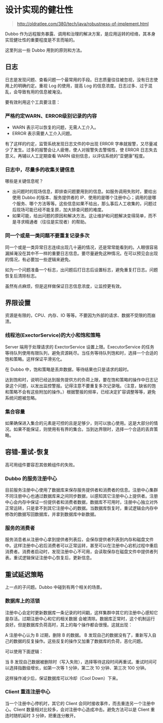 # 设计实现的健壮性

> http://oldratlee.com/380/tech/java/robustness-of-implement.html


Dubbo 作为远程服务暴露、调用和治理的解决方案，是应用运转的经络，其本身实现健壮性的重要程度是不言而喻的。

这里列出一些 Dubbo 用到的原则和方法。

## 日志

日志是发现问题、查看问题一个最常用的手段。日志质量往往被忽视，没有日志使用上的明确约定。重视 Log 的使用，提高 Log 的信息浓度。日志过多、过于混乱，会导致有用的信息被淹没。

要有效利用这个工具要注意：

### 严格约定WARN、ERROR级别记录的内容

* WARN 表示可以恢复的问题，无需人工介入。
* ERROR 表示需要人工介入问题。

有了这样的约定，监管系统发现日志文件的中出现 ERROR 字串就报警，又尽量减少了发生。过多的报警会让人疲倦，使人对报警失去警惕性，使 ERROR 日志失去意义。再辅以人工定期查看 WARN 级别信息，以评估系统的“亚健康”程度。

### 日志中，尽量多的收集关键信息

哪些是关键信息呢？

* 出问题时的现场信息，即排查问题要用到的信息。如服务调用失败时，要给出使用 Dubbo 的版本、服务提供者的 IP、使用的是哪个注册中心；调用的是哪个服务、哪个方法等等。这些信息如果不给出，那么事后人工收集的，问题过后现场可能已经不能复原，加大排查问题的难度。
* 如果可能，给出问题的原因和解决方法。这让维护和问题解决变得简单，而不是寻求精通者（往往是实现者）的帮助。

### 同一个或是一类问题不要重复记录多次

同一个或是一类异常日志连续出现几十遍的情况，还是常常能看到的。人眼很容易漏掉淹没在其中不一样的重要日志信息。要尽量避免这种情况。在可以预见会出现的情况，有必要加一些逻辑来避免。

如为一个问题准备一个标志，出问题后打日志后设置标志，避免重复打日志。问题恢复后清除标志。

虽然有点麻烦，但是这样做保证日志信息浓度，让监控更有效。

## 界限设置

资源是有限的，CPU、内存、IO 等等。不要因为外部的请求、数据不受限的而崩溃。

### 线程池(ExectorService)的大小和饱和策略

Server 端用于处理请求的 ExectorService 设置上限。ExecutorService 的任务等待队列使用有限队列，避免资源耗尽。当任务等待队列饱和时，选择一个合适的饱和策略。这样保证平滑劣化。

在 Dubbo 中，饱和策略是丢弃数据，等待结果也只是请求的超时。

达到饱和时，说明已经达到服务提供方的负荷上限，要在饱和策略的操作中日志记录这个问题，以发出监控警报。记得注意不要重复多次记录哦。（注意，缺省的饱和策略不会有这些附加的操作。）根据警报的频率，已经决定扩容调整等等，避免系统问题被忽略。

### 集合容量

如果确保进入集合的元素是可控的且是足够少，则可以放心使用。这是大部分的情况。如果不能保证，则使用有有界的集合。当到达界限时，选择一个合适的丢弃策略。

## 容错-重试-恢复

高可用组件要容忍其依赖组件的失败。

### Dubbo 的服务注册中心

目前服务注册中心使用了数据库来保存服务提供者和消费者的信息。注册中心集群不同注册中心也通过数据库来之间同步数据，以感知其它注册中心上提供者。注册中心会内存中保证一份提供者和消费者数据，数据库不可用时，注册中心独立对外正常运转，只是拿不到其它注册中心的数据。当数据库恢复时，重试逻辑会内存中修改的数据写回数据库，并拿到数据库中新数据。

### 服务的消费者

服务消息者从注册中心拿到提供者列表后，会保存提供者列表到内存和磁盘文件中。这样注册中心宕后消费者可以正常运转，甚至可以在注册中心宕机过程中重启消费者。消费者启动时，发现注册中心不可用，会读取保存在磁盘文件中提供者列表。重试逻辑保证注册中心恢复后，更新信息。

## 重试延迟策略

上一点的子问题。Dubbo 中碰到有两个相关的场景。

### 数据库上的活锁

注册中心会定时更新数据库一条记录的时间戳，这样集群中其它的注册中心感知它是存活。过期注册中心和它的相关数据 会被清除。数据库正常时，这个机制运行良好。但是数据库负荷高时，其上的每个操作都会很慢。这就出现：

A 注册中心认为 B 过期，删除 B 的数据。 B 发现自己的数据没有了，重新写入自己的数据的反复操作。这些反复的操作又加重了数据库的负荷，恶化问题。

可以使用下面逻辑：

当 B 发现自己数据被删除时（写入失败），选择等待这段时间再重试。重试时间可以选择指数级增长，如第一次等 1 分钟，第二次 10 分钟、第三次 100 分钟。

这样操作减少后，保证数据库可以冷却（Cool Down）下来。

### Client 重连注册中心

当一个注册中心停机时，其它的 Client 会同时接收事件，而去重连另一个注册中心。Client 数量相对比较多，会对注册中心造成冲击。避免方法可以是 Client 重连时随机延时 3 分钟，把重连分散开。